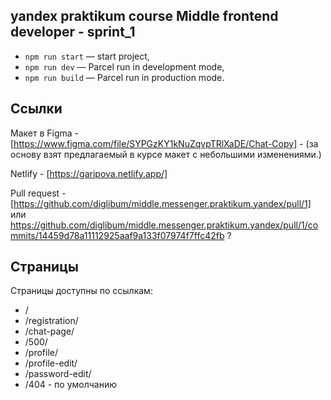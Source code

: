 ## yandex praktikum course Middle frontend developer - sprint_1

- `npm run start` — start project,
- `npm run dev` — Parcel run in development mode,
- `npm run build` — Parcel run in production mode.

## Ссылки

Макет в Figma - [https://www.figma.com/file/SYPGzKY1kNuZqvpTRlXaDE/Chat-Copy] - (за основу взят предлагаемый в курсе макет с небольшими изменениями.)

Netlify - [https://garipova.netlify.app/]

Pull request - [https://github.com/diglibum/middle.messenger.praktikum.yandex/pull/1]
или https://github.com/diglibum/middle.messenger.praktikum.yandex/pull/1/commits/14459d78a11112925aaf9a133f07974f7ffc42fb ?


## Страницы
Страницы доступны по ссылкам:
- /
- /registration/
- /chat-page/
- /500/
- /profile/
- /profile-edit/
- /password-edit/
- /404 - по умолчанию
